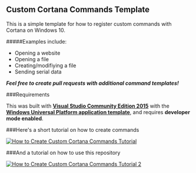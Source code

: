 ## Custom Cortana Commands Template

This is a simple template for how to register custom commands with Cortana on Windows 10.

#####Examples include:
- Opening a website
- Opening a file
- Creating/modifiying a file
- Sending serial data

***Feel free to create pull requests with additional command templates!***

###Requirements

This was built with [**Visual Studio Community Edition 2015**](https://www.visualstudio.com/en-us/products/visual-studio-community-vs.aspx) with the [**Windows Universal Platform application template**](https://www.visualstudio.com/en-us/features/universal-windows-platform-vs.aspx), and requires **developer mode enabled**.

###Here's a short tutorial on how to create commands

[![How to Create Custom Cortana Commands Tutorial](http://img.youtube.com/vi/0Wcn-ZK9mi4/0.jpg)](https://youtu.be/0Wcn-ZK9mi4 "Tutorial Video")

###And a tutorial on how to use this repository

[![How to Create Custom Cortana Commands Tutorial 2](http://img.youtube.com/vi/GICF03UAOcQ/0.jpg)](https://youtu.be/GICF03UAOcQ "Tutorial Video 2")

